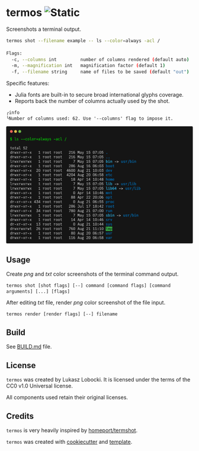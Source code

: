 # termos ![Static](https://img.shields.io/badge/plajta-werwa-chartreuse?style=for-the-badge&labelColor=cyan)

Screenshots a terminal output.
```bash
termos shot --filename example -- ls --color=always -acl /

Flags:
  -c, --columns int         number of columns rendered (default auto)
  -m, --magnification int   magnification factor (default 1)
  -f, --filename string     name of files to be saved (default "out")
```
Specific features:
- Julia fonts are built-in to secure broad international glyphs coverage.
- Reports back the number of columns actually used by the shot.

```text
╭info
╰Number of columns used: 62. Use '--columns' flag to impose it.
```

![example](example.png)

## Usage

Create *png* and *txt* color screenshots of the terminal command output.

```text
termos shot [shot flags] [--] command [command flags] [command arguments] [...] [flags]
```

After editing *txt* file, render *png* color screenshot of the file input.

```text
termos render [render flags] [--] filename
```

## Build

See [BUILD.md](BUILD.md) file.

## License

`termos` was created by Lukasz Lobocki. It is licensed under the terms of the CC0 v1.0 Universal license.

All components used retain their original licenses.

## Credits

`termos` is very heavily inspired by [homeport/termshot](https://github.com/homeport/termshot).

`termos` was created with [cookiecutter](https://cookiecutter.readthedocs.io/en/latest/) and [template](https://github.com/lukasz-lobocki/go-cookiecutter).
